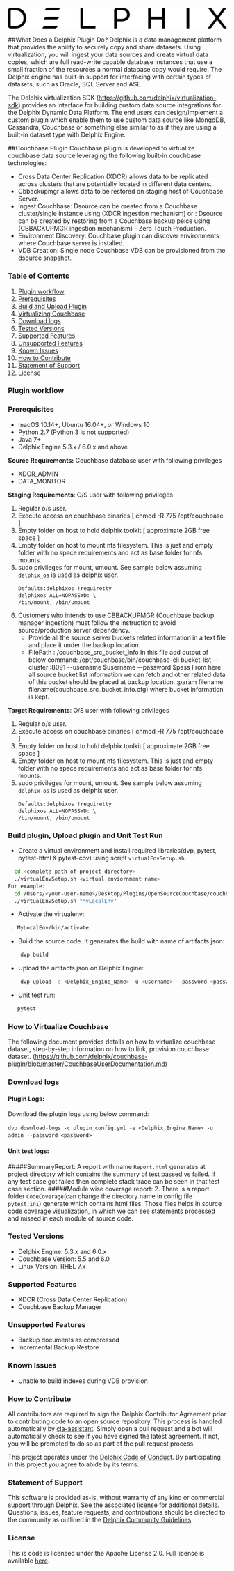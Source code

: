 ![](images/image1.png) 

##What Does a Delphix Plugin Do?
Delphix is a data management platform that provides the ability to securely copy and share datasets. Using virtualization, you will ingest your data sources and create virtual data copies, which are full read-write capable database instances that use a small fraction of the resources a normal database copy would require. The Delphix engine has built-in support for interfacing with certain types of datasets, such as Oracle, SQL Server and ASE.

The Delphix virtualization SDK (https://github.com/delphix/virtualization-sdk) provides an interface for building custom data source integrations for the Delphix Dynamic Data Platform. The end users can design/implement a custom plugin which enable them to use custom data source like MongoDB, Cassandra, Couchbase or something else similar to as if they are using a built-in dataset type with Delphix Engine.

##Couchbase Plugin
Couchbase plugin is developed to virtualize couchbase data source leveraging the following built-in couchbase technologies:
  - Cross Data Center Replication (XDCR) allows data to be replicated across clusters that are potentially located in different data centers.
  - Cbbackupmgr allows data to be restored on staging host of Couchbase Server. 
  - Ingest Couchbase: Dsource can be created from a Couchbase cluster/single instance using (XDCR ingestion mechanism) or 
                    : Dsource can be created by restoring from a Couchbase backup peice using (CBBACKUPMGR ingestion mechanism) - Zero Touch Production.
  - Environment Discovery: Couchbase plugin can discover environments where Couchbase server is installed.
  - VDB Creation: Single node Couchbase VDB can be provisioned from the dsource snapshot.


### Table of Contents
1. [Plugin workflow](#pluginworkflow)
2. [Prerequisites](#requirements-)
3. [Build and Upload Plugin](#upload-toolkit)
4. [Virtualizing Couchbase](#user-documentation)
5. [Download logs](#run_unit_test_case)
6. [Tested Versions](#tested-versions)
7. [Supported Features](#support-features)
8. [Unsupported Features](#unsupported-features)
9. [Known Issues](#known_issue)
10.  [How to Contribute](#contribute)
11.  [Statement of Support](#statement-of-support)
12.  [License](#license)


### <a id="pluginworkflow"></a>Plugin workflow

### <a id="Prerequisites"></a>Prerequisites
* macOS 10.14+, Ubuntu 16.04+, or Windows 10
* Python 2.7 (Python 3 is not supported)
* Java 7+
* Delphix Engine 5.3.x / 6.0.x and above

**Source Requirements:** Couchbase database user with following privileges
*   XDCR_ADMIN
*   DATA_MONITOR

**Staging Requirements**: O/S user with following privileges
1. Regular o/s user.
2. Execute access on couchbase binaries [ chmod -R 775 /opt/couchbase ]
3. Empty folder on host to hold delphix toolkit  [ approximate 2GB free space ]
4. Empty folder on host to mount nfs filesystem. This is just and empty folder with no space requirements and act as base folder for nfs mounts.
5. sudo privileges for mount, umount. See sample below assuming `delphix_os` is used as delphix user.
    ```shell
    Defaults:delphixos !requiretty
    delphixos ALL=NOPASSWD: \ 
    /bin/mount, /bin/umount
    ```
6. Customers who intends to use CBBACKUPMGR (Couchbase backup manager ingestion) must follow the instruction to avoid source/production server dependency.
   - Provide all the source server buckets related information in a text file and place it under the backup location.
   - FilePath : <Toolkit-Directory-Path>/couchbase_src_bucket_info
                In this file add output of below command:
                /opt/couchbase/bin/couchbase-cli bucket-list --cluster <sourcehost>:8091  --username $username --password $pass
                From here all source bucket list information we can fetch and other related data of this bucket should be placed at backup location.
                :param filename: filename(couchbase_src_bucket_info.cfg) where bucket information is kept.

**Target Requirements**: O/S user with following privileges
1. Regular o/s user.
2. Execute access on couchbase binaries [ chmod -R 775 /opt/couchbase ]
3. Empty folder on host to hold delphix toolkit  [ approximate 2GB free space ]
4. Empty folder on host to mount nfs filesystem. This is just and empty folder with no space requirements and act as base folder for nfs mounts.
5. sudo privileges for mount, umount. See sample below assuming `delphix_os` is used as delphix user.
    ```shell
    Defaults:delphixos !requiretty
    delphixos ALL=NOPASSWD: \ 
    /bin/mount, /bin/umount
    ```

### <a id="upload-toolkit"></a>Build plugin, Upload plugin and Unit Test Run
  * Create a virtual environment and install required libraries(dvp, pytest, pytest-html & pytest-cov) using script `virtualEnvSetup.sh`.
    
  ```bash
    cd <complete path of project directory>
    ./virtualEnvSetup.sh <virtual enviornment name>
For example:
    cd /Users/<your-user-name>/Desktop/Plugins/OpenSourceCouchbase/couchbase-plugin
    ./virtualEnvSetup.sh "MyLocalEnv"
```
    
  * Activate the virtualenv:
   ```bash
    . MyLocalEnv/bin/activate
   ```

  *  Build the source code. It generates the build with name of artifacts.json:
```bash
    dvp build
```
    
   * Upload the artifacts.json on Delphix Engine:
```bash
    dvp upload -e <Delphix_Engine_Name> -u <username> --password <password>
```
  * Unit test run:
  ```bash
     pytest
```

### <a id="user-documentation"></a> How to Virtualize Couchbase
The following document provides details on how to virtualize couchbase dataset, step-by-step information on how to link, provision couchbase dataset.
(https://github.com/delphix/couchbase-plugin/blob/master/CouchbaseUserDocumentation.md)

### <a id="run_unit_test_case"></a>Download logs
#### Plugin Logs:
Download the plugin logs using below command:

```dvp download-logs -c plugin_config.yml -e <Delphix_Engine_Name> -u admin --password <password>```

#### Unit test logs: 
#####SummaryReport:
A report with name `Report.html` generates at project directory which contains the summary of test passed vs failed. If any test case got failed then complete stack trace can be seen in that test case section.
#####Module wise coverage report:
2. There is a report folder `CodeCoverage`(can change the directory name in config file `pytest.ini`) generate which contains html files. Those files helps in source code coverage visualization, in which we can see statements processed and missed in each module of source code.



### <a id="tested-versions"></a>Tested Versions
- Delphix Engine: 5.3.x and 6.0.x
- Couchbase Version: 5.5 and 6.0
- Linux Version: RHEL 7.x

### <a id="support-features"></a>Supported Features
- XDCR (Cross Data Center Replication)
- Couchbase Backup Manager

### <a id="unsupported-features"></a>Unsupported Features
- Backup documents as compressed
- Incremental Backup Restore

### <a id="known_issue"></a>Known Issues
- Unable to build indexes during VDB provision

### <a id="contribute"></a>How to Contribute

All contributors are required to sign the Delphix Contributor Agreement prior to contributing code to an open source
repository. This process is handled automatically by [cla-assistant](https://cla-assistant.io/). Simply open a pull
request and a bot will automatically check to see if you have signed the latest agreement. If not, you will be prompted
to do so as part of the pull request process.

This project operates under the [Delphix Code of Conduct](https://delphix.github.io/code-of-conduct.html). By
participating in this project you agree to abide by its terms.

### <a id="statement-of-support"></a>Statement of Support

This software is provided as-is, without warranty of any kind or commercial support through Delphix. See the associated license for additional details. Questions, issues, feature requests, and contributions should be directed to the community as outlined in the [Delphix Community Guidelines](https://delphix.github.io/community-guidelines.html).

### <a id="license"></a>License

This is code is licensed under the Apache License 2.0. Full license is available [here](./LICENSE).

